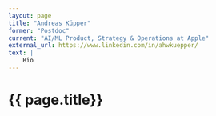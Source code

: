 ```yaml
---
layout: page
title: "Andreas Küpper"
former: "Postdoc"
current: "AI/ML Product, Strategy & Operations at Apple"
external_url: https://www.linkedin.com/in/ahwkuepper/
text: |
    Bio 
---
```



<h1> {{ page.title}} </h1>